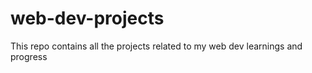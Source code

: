 # web-dev-projects
This repo contains all the projects related to my web dev learnings and progress
